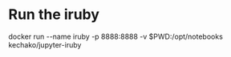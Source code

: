 # Run the iruby

docker run --name iruby -p 8888:8888 -v $PWD:/opt/notebooks kechako/jupyter-iruby

